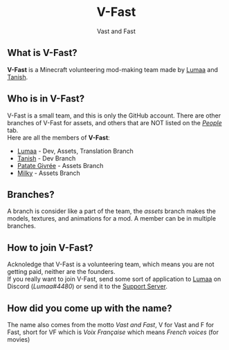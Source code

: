 <h1 align="center">V-Fast</h1>
<p align="center">Vast and Fast</p>

## What is V-Fast?
**V-Fast** is a Minecraft volunteering mod-making team made by [Lumaa](https://github.com/lumaa-dev) and [Tanish](https://github.com/tanishisherewithhh).

## Who is in V-Fast?
V-Fast is a small team, and this is only the GitHub account. There are other branches of V-Fast for assets, and others that are NOT listed on the [*People*](https://github.com/orgs/V-Fast/people) tab.\
Here are all the members of **V-Fast**:
- [Lumaa](https://github.com/lumaa-dev) - Dev, Assets, Translation Branch
- [Tanish](https://github.com/tanishisherewithhh) - Dev Branch
- [Patate Givrée](https://www.youtube.com/@patategivree677) - Assets Branch
- [Milky](https://twitter.com/Milk_Furr) - Assets Branch

## Branches?
A branch is consider like a part of the team, the *assets* branch makes the models, textures, and animations for a mod. A member can be in multiple branches.

## How to join V-Fast?
Acknoledge that V-Fast is a volunteering team, which means you are not getting paid, neither are the founders.\
If you really want to join V-Fast, send some sort of application to [Lumaa](https://github.com/lumaa-dev) on Discord (*Lumaa#4480*) or send it to the [Support Server](https://discord.gg/Rqpn3C7yR5).

## How did you come up with the name?
The name also comes from the motto *Vast and Fast*, V for Vast and F for Fast, short for VF which is *Voix Française* which means *French voices* (for movies)
